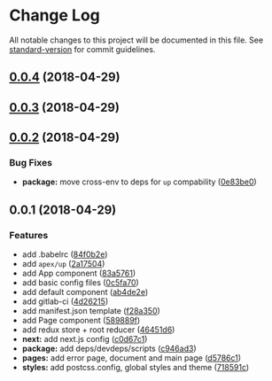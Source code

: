# Change Log

All notable changes to this project will be documented in this file. See [standard-version](https://github.com/conventional-changelog/standard-version) for commit guidelines.

<a name="0.0.4"></a>
## [0.0.4](https://github.com/Metnew/next-semantic-ui-react/compare/v0.0.3...v0.0.4) (2018-04-29)



<a name="0.0.3"></a>
## [0.0.3](https://github.com/Metnew/next-semantic-ui-react/compare/v0.0.2...v0.0.3) (2018-04-29)



<a name="0.0.2"></a>
## [0.0.2](https://github.com/Metnew/next-semantic-ui-react/compare/v0.0.1...v0.0.2) (2018-04-29)


### Bug Fixes

* **package:** move cross-env to deps for `up` compability ([0e83be0](https://github.com/Metnew/next-semantic-ui-react/commit/0e83be0))



<a name="0.0.1"></a>
## 0.0.1 (2018-04-29)


### Features

* add .babelrc ([84f0b2e](https://github.com/Metnew/next-semantic-ui-react/commit/84f0b2e))
* add `apex/up` ([2a17504](https://github.com/Metnew/next-semantic-ui-react/commit/2a17504))
* add App component ([83a5761](https://github.com/Metnew/next-semantic-ui-react/commit/83a5761))
* add basic config files ([0c5fa70](https://github.com/Metnew/next-semantic-ui-react/commit/0c5fa70))
* add default <head> component ([ab4de2e](https://github.com/Metnew/next-semantic-ui-react/commit/ab4de2e))
* add gitlab-ci ([4d26215](https://github.com/Metnew/next-semantic-ui-react/commit/4d26215))
* add manifest.json template ([f28a350](https://github.com/Metnew/next-semantic-ui-react/commit/f28a350))
* add Page component ([589889f](https://github.com/Metnew/next-semantic-ui-react/commit/589889f))
* add redux store + root reducer ([46451d6](https://github.com/Metnew/next-semantic-ui-react/commit/46451d6))
* **next:** add next.js config ([c0d67c1](https://github.com/Metnew/next-semantic-ui-react/commit/c0d67c1))
* **package:** add deps/devdeps/scripts ([c946ad3](https://github.com/Metnew/next-semantic-ui-react/commit/c946ad3))
* **pages:** add error page, document and main page ([d5786c1](https://github.com/Metnew/next-semantic-ui-react/commit/d5786c1))
* **styles:** add postcss.config, global styles and theme ([718591c](https://github.com/Metnew/next-semantic-ui-react/commit/718591c))
